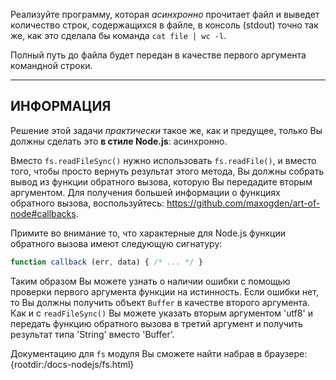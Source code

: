 Реализуйте программу, которая *асинхронно* прочитает файл и выведет количество строк, содержащихся в файле, в консоль (stdout) точно так же, как это сделала бы команда `cat file | wc -l`.

Полный путь до файла будет передан в качестве первого аргумента командной строки.

----------------------------------------------------------------------
## ИНФОРМАЦИЯ

Решение этой задачи *практически* такое же, как и предущее, только Вы должны сделать это **в стиле Node.js**: асинхронно.

Вместо `fs.readFileSync()` нужно использовать `fs.readFile()`, и вместо того, чтобы просто вернуть результат этого метода, Вы должны собрать вывод из функции обратного вызова, которую Вы передадите вторым аргументом. Для получения большей информации о функциях обратного вызова, воспользуйтесь: https://github.com/maxogden/art-of-node#callbacks.

Примите во внимание то, что характерные для Node.js функции обратного вызова имеют следующую сигнатуру:

```js
function callback (err, data) { /* ... */ }
```

Таким образом Вы можете узнать о наличии ошибки с помощью проверки первого аргумента функции на истинность. Если ошибки нет, то Вы должны получить объект `Buffer` в качестве второго аргумента. Как и с `readFileSync()` Вы можете указать вторым аргументом 'utf8' и передать функцию обратного вызова в третий аргумент и получить результат типа 'String' вместо 'Buffer'.

Документацию для `fs` модуля Вы сможете найти набрав в браузере:
  {rootdir:/docs-nodejs/fs.html}
